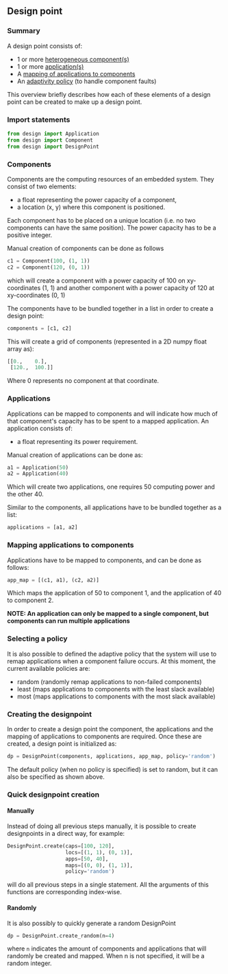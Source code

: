 ## Design point


### Summary
A design point consists of:
- 1 or more [heterogeneous component(s)](#Components)
- 1 or more [application(s)](#Applications)
- A [mapping of applications to components](#Mapping-applications-to-components)
- An [adaptivity policy](#selecting-a-policy) (to handle component faults) 

This overview briefly describes how each of these elements of a 
design point can be created to make up a design point. 

### Import statements
```python
from design import Application
from design import Component
from design import DesignPoint
```

### Components
Components are the computing resources of an embedded system. They consist of two elements:
- a float representing the power capacity of a component,
- a location (x, y) where this component is positioned.

Each component has to be placed on a unique location (i.e. no two components can have the same position). 
The power capacity has to be a positive integer.

Manual creation of components can be done as follows
```python
c1 = Component(100, (1, 1))
c2 = Component(120, (0, 1))
```
which will create a component with a power capacity of 100 on xy-coordinates (1, 1) 
and another component with a power capacity of 120 at xy-coordinates (0, 1)

The components have to be bundled together in a list in order to create a design point:
```python
components = [c1, c2]
```

This will create a grid of components (represented in a 2D numpy float array as):
```python
[[0.,    0.],
 [120.,  100.]]
```
Where 0 represents no component at that coordinate.

### Applications
Applications can be mapped to components and will indicate how much of that component's 
capacity has to be spent to a mapped application. An application consists of:
- a float representing its power requirement.

Manual creation of applications can be done as:
```python
a1 = Application(50)
a2 = Application(40)
```
Which will create two applications, one requires 50 computing power and the other 40.

Similar to the components, all applications have to be bundled together as a list:
```python
applications = [a1, a2]
```

### Mapping applications to components
Applications have to be mapped to components, and can be done as follows:
```python
app_map = [(c1, a1), (c2, a2)]
```
Which maps the application of 50 to component 1, and the application of 40 to component 2.

**NOTE: An application can only be mapped to a single component, but components can run multiple applications**

### Selecting a policy
It is also possible to defined the adaptive policy that the system will use to remap applications when a component failure occurs.
At this moment, the current available policies are:
- random (randomly remap applications to non-failed components)
- least (maps applications to components with the least slack available)
- most (maps applications to components with the most slack available)

### Creating the designpoint
In order to create a design point the component, the applications and the mapping of 
applications to components are required. Once these are created, a design point is initialized as:
```python
dp = DesignPoint(components, applications, app_map, policy='random')
```
The default policy (when no policy is specified) is set to random, but it can also be specified as shown above.



### Quick designpoint creation
#### Manually
Instead of doing all previous steps manually, it is possible to create designpoints in a direct way, for example:
```python
DesignPoint.create(caps=[100, 120],
                   locs=[(1, 1), (0, 1)],
                   apps=[50, 40],
                   maps=[(0, 0), (1, 1)],
                   policy='random')
```
will do all previous steps in a single statement. All the arguments of this functions are corresponding index-wise. 

#### Randomly
It is also possibly to quickly generate a random DesignPoint
```python
dp = DesignPoint.create_random(n=4)
```
where ```n``` indicates the amount of components and applications that will randomly be created and mapped.
When n is not specified, it will be a random integer.
